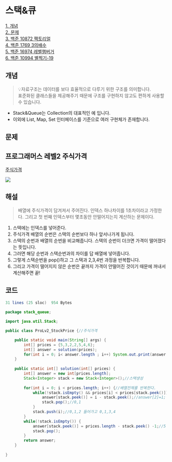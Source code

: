 # 스택&큐

[1. 개념](#개념)</br>
[2. 문제](#문제)</br>
[3. 백준 10872 팩토리얼](#백준-10872-팩토리얼)</br>
[4. 백준 1769 3의배수](#백준-1769-3의배수)</br>
[5. 백준 16974 레벨햄버거](#백준-16974-레벨햄버거)</br> 
[6. 백준 10994 별찍기-19](#백준-10994-별찍기-19)</br> 

## 개념
> 💡자료구조는 데이터를 보다 효율적으로 다루기 위한 구조를 의미합니다.</br>
표준화된 클래스들을 제공해주기 때문에 구조를 구현하지 않고도 편하게 사용할 수 있습니다.</br>
- Stack&Queue는 Collection의 대표적인 예 입니다.</br>
- 이외에 List, Map, Set 인터페이스를 기준으로 여러 구현체가 존재합니다. </br>

## 문제


## 프로그래머스 레벨2 주식가격

[주식가격](https://programmers.co.kr/learn/courses/30/lessons/42584)</br>

![](https://images.velog.io/images/oh_yunseong/post/edcbbf86-b27a-4fe7-bcf9-13599f24d7c3/%E1%84%89%E1%85%B3%E1%84%8F%E1%85%B3%E1%84%85%E1%85%B5%E1%86%AB%E1%84%89%E1%85%A3%E1%86%BA%202022-02-04%20%E1%84%8B%E1%85%A9%E1%84%8C%E1%85%A5%E1%86%AB%2012.08.18.png)

## 해설

> 배열에 주식가격이 담겨져서 주어진다. 인덱스 하나차이를 1초차이라고 가정한다. 그리고 첫 번째 인덱스부터 몇초동안 안떨어지는지 계산하는 문제이다. 

1. 스택에는 인덱스를 넣어준다.
2. 주식가격 배열의 순번은 스택의 순번보다 하나 앞서나가게 됩니다.
3. 스택의 순번과 배열의 순번을 비교해줍니다. 스택의 순번이 더크면 가격이 떨어졌다는 뜻입니다.
4. 그러면 해당 순번과 스택순번과의 차이를 답 배열에 넣어줍니다.
5. 그렇게 스택순번을 pop()하고 그 스택과 2,3,4번 과정을 반복합니다.
6. 그리고 가격이 떨어지지 않은 순번은 끝까지 가격이 안떨어진 것이기 때문에 꺼내서 계산해주면 끝!


## 코드

``` java
31 lines (25 sloc)  954 Bytes
   
package stack_queue;

import java.util.Stack;

public class ProLv2_StockPrice {//주식가격

	public static void main(String[] args) {
		int[] prices = {5,3,2,2,5,4,6};
		int[] answer = solution(prices);
		for(int i = 0; i< answer.length ; i++) System.out.print(answer[i]+ " ");
	}
	
	public static int[] solution(int[] prices) {
		int[] answer = new int[prices.length];
		Stack<Integer> stack = new Stack<Integer>();//스택생성
		
		for(int i = 0; i < prices.length; i++) {//배열전체를 반복한다.
			while(!stack.isEmpty() && prices[i] < prices[stack.peek()]) {//스택이 비어있지 않으면서 다음것보다 전것이 클때(주식가 상승) 
				answer[stack.peek()] = i - stack.peek();//answer[2]=1;
				stack.pop();//0,1
			}
			stack.push(i);//0,1,2 들어가고 0,1,3,4
		}
		while(!stack.isEmpty()) {
			answer[stack.peek()] = prices.length - stack.peek() -1;//5 - 4 - 1, 0,1,1,3,4
			stack.pop();
		}
		return answer;
	}
	
}
```








